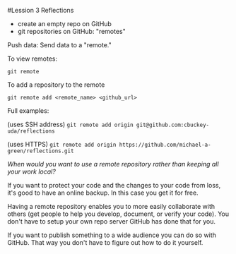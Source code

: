 #Lession 3 Reflections


* create an empty repo on GitHub
* git repositories on GitHub: "remotes"

Push data: Send data to a "remote."



To view remotes:

`git remote`

To add a repository to the remote

`git remote add <remote_name> <github_url>`

Full examples:

(uses SSH address)
`git remote add origin git@github.com:cbuckey-uda/reflections`

(uses HTTPS)
`git remote add origin https://github.com/michael-a-green/reflections.git`


_When would you want to use a remote repository rather than keeping all your work local?_

If you want to protect your code and the changes to your code from loss, it's good to have
an online backup. In this case you get it for free.

Having a remote repository enables you to more easily collaborate with others (get people 
to help you develop, document, or verify your code). You don't have to setup your own 
repo server GitHub has done that for you.

If you want to publish something to a wide audience you can do so with GitHub. That way 
you don't have to figure out how to do it yourself.

